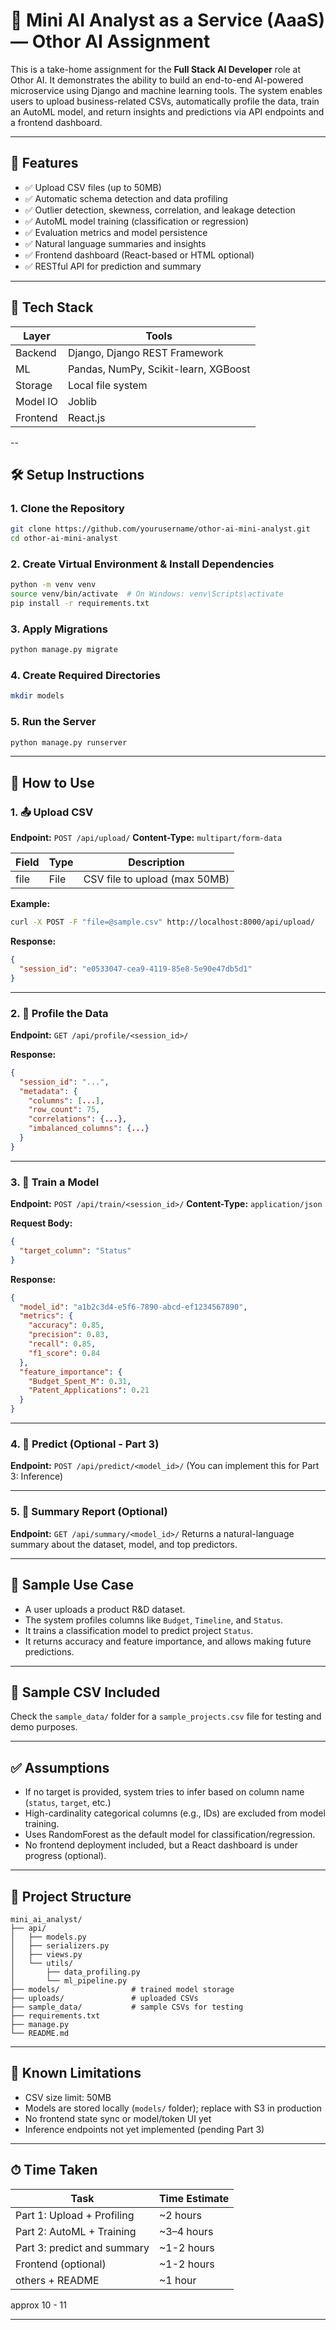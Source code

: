 # 📘 Mini AI Analyst as a Service (AaaS) — Othor AI Assignment

This is a take-home assignment for the **Full Stack AI Developer** role at Othor AI. It demonstrates the ability to build an end-to-end AI-powered microservice using Django and machine learning tools. The system enables users to upload business-related CSVs, automatically profile the data, train an AutoML model, and return insights and predictions via API endpoints and a frontend dashboard.

---

## 🚀 Features

* ✅ Upload CSV files (up to 50MB)
* ✅ Automatic schema detection and data profiling
* ✅ Outlier detection, skewness, correlation, and leakage detection
* ✅ AutoML model training (classification or regression)
* ✅ Evaluation metrics and model persistence
* ✅ Natural language summaries and insights
* ✅ Frontend dashboard (React-based or HTML optional)
* ✅ RESTful API for prediction and summary

---

## 🧰 Tech Stack

| Layer      | Tools                                   |
| ---------- | --------------------------------------- |
| Backend    | Django, Django REST Framework           |
| ML         | Pandas, NumPy, Scikit-learn, XGBoost    |
| Storage    | Local file system                       |
| Model IO   | Joblib                                  |
| Frontend   | React.js                                |            

--

## 🛠️ Setup Instructions

### 1. Clone the Repository

```bash
git clone https://github.com/yourusername/othor-ai-mini-analyst.git
cd othor-ai-mini-analyst
```

### 2. Create Virtual Environment & Install Dependencies

```bash
python -m venv venv
source venv/bin/activate  # On Windows: venv\Scripts\activate
pip install -r requirements.txt
```

### 3. Apply Migrations

```bash
python manage.py migrate
```

### 4. Create Required Directories

```bash
mkdir models
```

### 5. Run the Server

```bash
python manage.py runserver
```

---

## 🧪 How to Use

### 1. 📤 Upload CSV

**Endpoint:** `POST /api/upload/`
**Content-Type:** `multipart/form-data`

| Field | Type | Description                   |
| ----- | ---- | ----------------------------- |
| file  | File | CSV file to upload (max 50MB) |

**Example:**

```bash
curl -X POST -F "file=@sample.csv" http://localhost:8000/api/upload/
```

**Response:**

```json
{
  "session_id": "e0533047-cea9-4119-85e8-5e90e47db5d1"
}
```

---

### 2. 🧠 Profile the Data

**Endpoint:** `GET /api/profile/<session_id>/`

**Response:**

```json
{
  "session_id": "...",
  "metadata": {
    "columns": [...],
    "row_count": 75,
    "correlations": {...},
    "imbalanced_columns": {...}
  }
}
```

---

### 3. 🧠 Train a Model

**Endpoint:** `POST /api/train/<session_id>/`
**Content-Type:** `application/json`

**Request Body:**

```json
{
  "target_column": "Status"
}
```

**Response:**

```json
{
  "model_id": "a1b2c3d4-e5f6-7890-abcd-ef1234567890",
  "metrics": {
    "accuracy": 0.85,
    "precision": 0.83,
    "recall": 0.85,
    "f1_score": 0.84
  },
  "feature_importance": {
    "Budget_Spent_M": 0.31,
    "Patent_Applications": 0.21
  }
}
```

---

### 4. 🔮 Predict (Optional - Part 3)

**Endpoint:** `POST /api/predict/<model_id>/`
(You can implement this for Part 3: Inference)

---

### 5. 🗾️ Summary Report (Optional)

**Endpoint:** `GET /api/summary/<model_id>/`
Returns a natural-language summary about the dataset, model, and top predictors.

---

## 🧠 Sample Use Case

* A user uploads a product R\&D dataset.
* The system profiles columns like `Budget`, `Timeline`, and `Status`.
* It trains a classification model to predict project `Status`.
* It returns accuracy and feature importance, and allows making future predictions.

---

## 🧰 Sample CSV Included

Check the `sample_data/` folder for a `sample_projects.csv` file for testing and demo purposes.

---

## ✅ Assumptions

* If no target is provided, system tries to infer based on column name (`status`, `target`, etc.)
* High-cardinality categorical columns (e.g., IDs) are excluded from model training.
* Uses RandomForest as the default model for classification/regression.
* No frontend deployment included, but a React dashboard is under progress (optional).

---

## 🛁 Project Structure

```
mini_ai_analyst/
├── api/
│   ├── models.py
│   ├── serializers.py
│   ├── views.py
│   └── utils/
│       ├── data_profiling.py
│       └── ml_pipeline.py
├── models/                # trained model storage
├── uploads/               # uploaded CSVs
├── sample_data/           # sample CSVs for testing
├── requirements.txt
├── manage.py
└── README.md
```

---

## 🧟️ Known Limitations

* CSV size limit: 50MB
* Models are stored locally (`models/` folder); replace with S3 in production
* No frontend state sync or model/token UI yet
* Inference endpoints not yet implemented (pending Part 3)

---

## ⏱ Time Taken

| Task                        | Time Estimate |
| --------------------------- | ------------- |
| Part 1: Upload + Profiling  | \~2 hours     |
| Part 2: AutoML + Training   | \~3–4 hours   |
| Part 3: predict and summary | \~1-2 hours   |
| Frontend (optional)         | \~1-2 hours   |
| others + README             | \~1 hour      |
 approx 10 - 11

---

